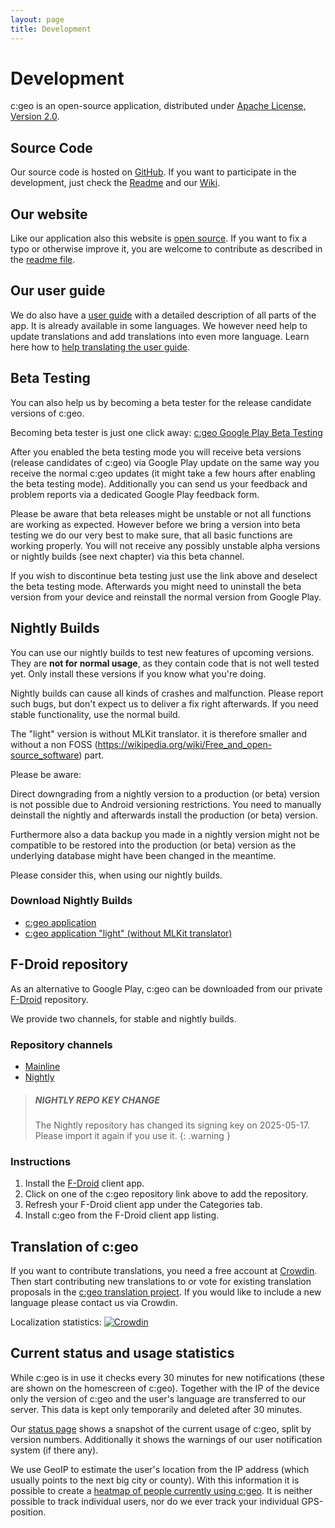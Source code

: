 ```yaml
---
layout: page
title: Development
---
```


# Development

c:geo is an open-source application, distributed under [Apache License, Version 2.0](https://www.apache.org/licenses/LICENSE-2.0).

## Source Code

Our source code is hosted on [GitHub](https://github.com/cgeo/cgeo). If you want to participate in the development, just check the [Readme](https://github.com/cgeo/cgeo/blob/master/README.md) and our [Wiki](https://github.com/cgeo/cgeo/wiki).

## Our website

Like our application also this website is [open source](https://github.com/cgeo/cgeo.github.io). If you want to fix a typo or otherwise improve it, you are welcome to contribute as described in the [readme file](https://github.com/cgeo/cgeo.github.io/blob/master/README.md).

## Our user guide

We do also have a [user guide](https://manual.cgeo.org) with a detailed description of all parts of the app. It is already available in some languages. We however need help to update translations and add translations into even more language. Learn here how to [help translating the user guide](https://manual.cgeo.org/en/translation).

## Beta Testing

You can also help us by becoming a beta tester for the release candidate versions of c:geo.

Becoming beta tester is just one click away: [c:geo Google Play Beta Testing](https://play.google.com/apps/testing/cgeo.geocaching)

After you enabled the beta testing mode you will receive beta versions (release candidates of c:geo) via Google Play update on the same way you receive the normal c:geo updates (it might take a few hours after enabling the beta testing mode). Additionally you can send us your feedback and problem reports via a dedicated Google Play feedback form.

Please be aware that beta releases might be unstable or not all functions are working as expected. However before we bring a version into beta testing we do our very best to make sure, that all basic functions are working properly.
You will not receive any possibly unstable alpha versions or nightly builds (see next chapter) via this beta channel.

If you wish to discontinue beta testing just use the link above and deselect the beta testing mode.
Afterwards you might need to uninstall the beta version from your device and reinstall the normal version from Google Play.

## Nightly Builds

You can use our nightly builds to test new features of upcoming versions. They are **not for normal usage**, as they contain code that is not well tested yet. Only install these versions if you know what you're doing.

Nightly builds can cause all kinds of crashes and malfunction. Please report such bugs, but don't expect us to deliver a fix right afterwards. If you need stable functionality, use the normal build.

The "light" version is without MLKit translator. it is therefore smaller and without a non FOSS (https://wikipedia.org/wiki/Free_and_open-source_software) part.

Please be aware:

Direct downgrading from a nightly version to a production (or beta) version is not possible due to Android versioning restrictions. You need to manually deinstall the nightly and afterwards install the production (or beta) version.

Furthermore also a data backup you made in a nightly version might not be compatible to be restored into the production (or beta) version as the underlying database might have been changed in the meantime.

Please consider this, when using our nightly builds.

### Download Nightly Builds

* [c:geo application](https://download.cgeo.org/cgeo-nightly.apk)
* [c:geo application "light" (without MLKit translator)](https://download.cgeo.org/cgeo-nightly-foss.apk)

## F-Droid repository

As an alternative to Google Play, c:geo can be downloaded from our private [F-Droid](https://f-droid.org/) repository.

We provide two channels, for stable and nightly builds.

### Repository channels

* [Mainline](fdroidrepos://fdroid.cgeo.org/fdroid/repo?fingerprint=370BB4D550C391D5DCCB6C81FD82FDA4892964764E085A09B7E075E9BAD5ED98)
* [Nightly](fdroidrepos://fdroid.cgeo.org/nightly/fdroid/repo?fingerprint=58AC102C3D6F16D0F4386415D75BC0EB64468C3817410EA0A4DA28912E826F08)

> ##### NIGHTLY REPO KEY CHANGE
>
> The Nightly repository has changed its signing key on 2025-05-17. Please import it again if you use it.
{: .warning }

### Instructions

1. Install the [F-Droid](https://f-droid.org/) client app.
1. Click on one of the c:geo repository link above to add the repository.
1. Refresh your F-Droid client app under the Categories tab.
1. Install c:geo from the F-Droid client app listing.

## Translation of c:geo

If you want to contribute translations, you need a free account at [Crowdin](https://crowdin.com/). Then start contributing new translations to or vote for existing translation proposals in the [c:geo translation project](https://crowdin.com/project/cgeo). If you would like to include a new language please contact us via Crowdin.

Localization statistics: [![Crowdin](https://badges.crowdin.net/cgeo/localized.svg)](https://crowdin.com/project/cgeo)

## Current status and usage statistics

While c:geo is in use it checks every 30 minutes for new notifications (these are shown on the homescreen of c:geo). Together with the IP of the device only the version of c:geo and the user's language are transferred to our server. This data is kept only temporarily and deleted after 30 minutes.

Our [status page](/status) shows a snapshot of the current usage of c:geo, split by version numbers. Additionally it shows the warnings of our user notification system (if there any).

We use GeoIP to estimate the user's location from the IP address (which usually points to the next big city or county). With this information it is possible to create a [heatmap of people currently using c:geo](/heatmap). It is neither possible to track individual users, nor do we ever track your individual GPS-position.
